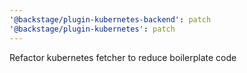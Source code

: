 ```yaml
---
'@backstage/plugin-kubernetes-backend': patch
'@backstage/plugin-kubernetes': patch
---
```


Refactor kubernetes fetcher to reduce boilerplate code
